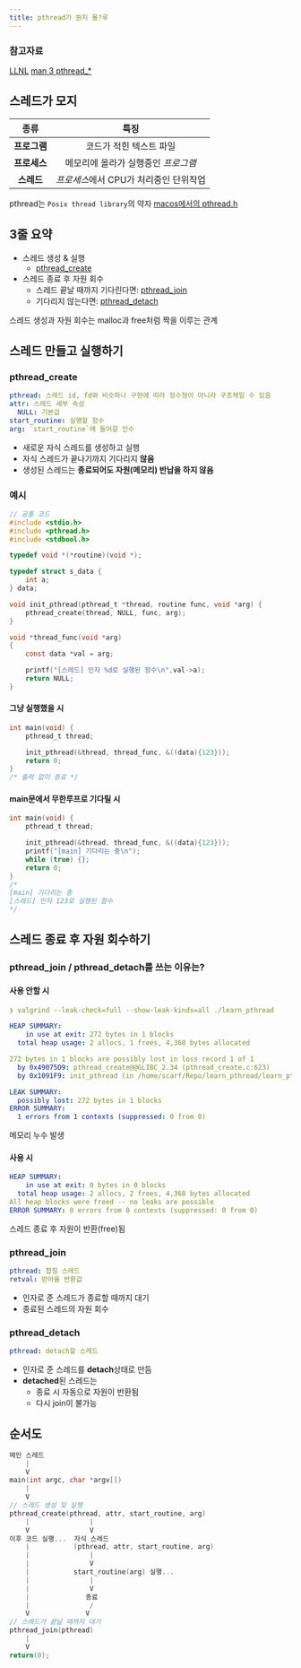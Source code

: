 ```yaml
---
title: pthread가 뭔지 몰?루
---
```


### 참고자료

[LLNL](https://hpc-tutorials.llnl.gov/posix/)
[man 3 pthread\_\*](https://linux.die.net/man/3/pthread_create)

## 스레드가 모지

|     종류     |                  특징                  |
| :----------: | :------------------------------------: |
| **프로그램** |        코드가 적힌 텍스트 파일         |
| **프로세스** |  메모리에 올라가 실행중인 _프로그램_   |
|  **스레드**  | *프로세스*에서 CPU가 처리중인 단위작업 |

pthread는 `Posix thread library`의 약자
[macos에서의 pthread.h](https://opensource.apple.com/source/libpthread/libpthread-301.30.1/pthread/pthread.h.auto.html)

## 3줄 요약

- 스레드 생성 & 실행
  - [pthread_create](#pthread_create)
- 스레드 종료 후 자원 회수
  - 스레드 끝날 때까지 기다린다면: [pthread_join](#pthread_join)
  - 기다리지 않는다면: [pthread_detach](#pthread_detach)

스레드 생성과 자원 회수는 malloc과 free처럼 짝을 이루는 관계

## 스레드 만들고 실행하기

### pthread_create

```yaml
pthread: 스레드 id, fd와 비슷하나 구현에 따라 정수형이 아니라 구조체일 수 있음
attr: 스레드 세부 속성
  NULL: 기본값
start_routine: 실행할 함수
arg: `start_routine`에 들어갈 인수
```

- 새로운 자식 스레드를 생성하고 실행
- 자식 스레드가 끝나기까지 기다리지 **않음**
- 생성된 스레드는 **종료되어도 자원(메모리) 반납을 하지 않음**

### 예시

```c
// 공통 코드
#include <stdio.h>
#include <pthread.h>
#include <stdbool.h>

typedef void *(*routine)(void *);

typedef struct s_data {
	int a;
} data;

void init_pthread(pthread_t *thread, routine func, void *arg) {
	pthread_create(thread, NULL, func, arg);
}

void *thread_func(void *arg)
{
	const data *val = arg;

	printf("[스레드] 인자 %d로 실행된 함수\n",val->a);
	return NULL;
}
```

#### 그냥 실행했을 시

```c
int main(void) {
	pthread_t thread;

	init_pthread(&thread, thread_func, &((data){123}));
	return 0;
}
/* 출력 없이 종료 */
```

#### main문에서 무한루프로 기다릴 시

```c
int main(void) {
	pthread_t thread;

	init_pthread(&thread, thread_func, &((data){123}));
	printf("[main] 기다리는 중\n");
	while (true) {};
	return 0;
}
/*
[main] 기다리는 중
[스레드] 인자 123로 실행된 함수
*/
```

## 스레드 종료 후 자원 회수하기

### pthread_join / pthread_detach를 쓰는 이유는?

#### 사용 안할 시

```yaml
❯ valgrind --leak-check=full --show-leak-kinds=all ./learn_pthread

HEAP SUMMARY:
    in use at exit: 272 bytes in 1 blocks
  total heap usage: 2 allocs, 1 frees, 4,368 bytes allocated

272 bytes in 1 blocks are possibly lost in loss record 1 of 1
  by 0x49075D9: pthread_create@@GLIBC_2.34 (pthread_create.c:623)
  by 0x1091F9: init_pthread (in /home/scarf/Repo/learn_pthread/learn_pthread)

LEAK SUMMARY:
  possibly lost: 272 bytes in 1 blocks
ERROR SUMMARY:
  1 errors from 1 contexts (suppressed: 0 from 0)
```

메모리 누수 발생

#### 사용 시

```yaml
HEAP SUMMARY:
    in use at exit: 0 bytes in 0 blocks
  total heap usage: 2 allocs, 2 frees, 4,368 bytes allocated
All heap blocks were freed -- no leaks are possible
ERROR SUMMARY: 0 errors from 0 contexts (suppressed: 0 from 0)
```

스레드 종료 후 자원이 반환(free)됨

### pthread_join

```yaml
pthread: 합칠 스레드
retval: 받아올 반환값
```

- 인자로 준 스레드가 종료할 때까지 대기
- 종료된 스레드의 자원 회수

### pthread_detach

```yaml
pthread: detach할 스레드
```

- 인자로 준 스레드를 **detach**상태로 만듬
- **detached**된 스레드는
  - 종료 시 자동으로 자원이 반환됨
  - 다시 join이 불가능

## 순서도

```c
메인 스레드
    |
    V
main(int argc, char *argv[])
    |
    V
// 스레드 생성 및 실행
pthread_create(pthread, attr, start_routine, arg)
    |               |
    V               V
이후 코드 실행...  자식 스레드
    |           (pthread, attr, start_routine, arg)
    |               |
    |               V
    |           start_routine(arg) 실행...
    |               |
    |               V
    |              종료
    |               /
    V              V
// 스레드가 끝날 때까지 대기
pthread_join(pthread)
    |
    V
return(0);
```
